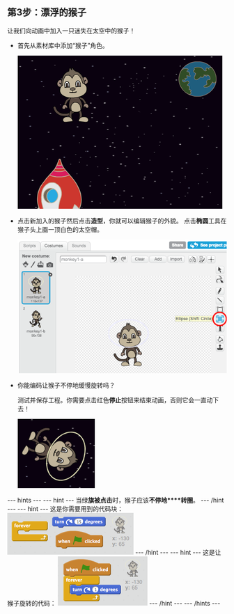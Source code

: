 ## 第3步：漂浮的猴子

让我们向动画中加入一只迷失在太空中的猴子！

+ 首先从素材库中添加“猴子”角色。
    
    ![添加猴子角色](images/space-monkey-sprite.png)

+ 点击新加入的猴子然后点击**造型**，你就可以编辑猴子的外貌。 点击**椭圆**工具在猴子头上画一顶白色的太空帽。
    
    ![猴子太空帽](images/space-monkey-edit.png)

+ 你能编码让猴子不停地缓慢旋转吗？
    
    测试并保存工程。你需要点击红色**停止**按钮来结束动画，否则它会一直动下去！
    
    ![旋转猴子代码](images/space-spin-test.png)

\--- hints \--- \--- hint \--- 当绿**旗被点击**时，猴子应该**不停地****转圈**。 \--- /hint \--- \--- hint \--- 这是你需要用到的代码块： ![Blocks for a spinning monkey](images/space-spin-blocks.png) \--- /hint \--- \--- hint \--- 这是让猴子旋转的代码： ![Code for a spinning monkey](images/space-spin-code.png) \--- /hint \--- \--- /hints \---